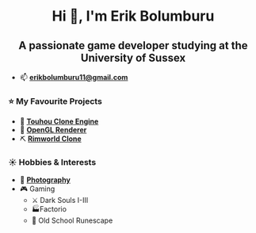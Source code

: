 <h1 align="center">Hi 👋, I'm Erik Bolumburu</h1>
<h2 align="center">A passionate game developer studying at the University of Sussex</h2>

- 📫  **erikbolumburu11@gmail.com**
  
### ⭐ My Favourite Projects
  - 🏯 **[Touhou Clone Engine](https://github.com/erikbolumburu11/Touhou-Clone-Engine)**
  - 🎥 **[OpenGL Renderer](https://github.com/erikbolumburu11/OpenGL-Engine)**
  - ⛏️ **[Rimworld Clone](https://github.com/erikbolumburu11/RimWorld_Clone)**
    
### ☀️ Hobbies & Interests
  - 📸 **[Photography](https://www.flickr.com/photos/197372647@N02/)**
  - 🎮 Gaming
    - ⚔️ Dark Souls I-III
    - 🏭Factorio
    - 🌳 Old School Runescape
